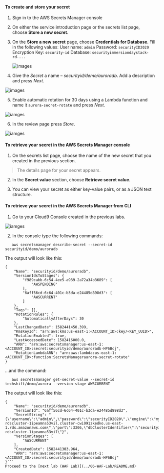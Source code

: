 #### To create and store your secret

1) Sign in to the AWS Secrets Manager console

2) On either the service introduction page or the secrets list page,
    choose **Store a new secret**.

3) On the **Store a new secret** page, choose **Credentials for Database**.
    Fill in the following values: 
    User name: `admin`
    Password: `securityID2020`
    Encryption Key: `security-id`
    Database: `securityimmersiondaystack-rd-...`
    
    ![images](images/62ee37a962c8d96713af8b33f510fe6d.png)

4)  Give the *Secret* a name – *securityid/demo/auroradb*. Add a description and
    press *Next*.

![images](images/8625b77cdb1bb9b3ac03fb8c97b92836.png)

5)  Enable automatic rotation for 30 days using a Lambda function and name it
    `aurora-secret-rotate` and press *Next*.

![iamges](images/6b319d5df7d49e8c19e7b662969e2954.png)

6)  In the review page press *Store*.

![iamges](images/5394a066ef14f52afd154cf9e8bdf262.png)

#### To retrieve your secret in the AWS Secrets Manager console

1) On the secrets list page, choose the name of the new secret that you created
    in the previous section.

>   The details page for your secret appears.

2) In the **Secret value** section, choose **Retrieve secret value**.

3) You can view your secret as either key-value pairs, or as a JSON text
    structure.

#### To retrieve your secret in the AWS Secrets Manager from CLI

1) Go to your Cloud9 Console created in the previous labs.

![iamges](images/aac310e46025be2783c389fae31b32b3.png)

2)  In the console type the following commands:

```
   aws secretsmanager describe-secret --secret-id securityid/demo/auroradb

```

The output will look like this:

```
{
    "Name": "securityid/demo/auroradb", 
    "VersionIdsToStages": {
        "f989cabb-6c54-4ee5-a939-2a72a34b3689": [
            "AWSPENDING"
        ], 
        "6aff56cd-6c64-401c-b3da-e24485d898d3": [
            "AWSCURRENT"
        ]
    }, 
    "Tags": [], 
    "RotationRules": {
        "AutomaticallyAfterDays": 30
    }, 
    "LastChangedDate": 1582441450.399, 
    "KmsKeyId": "arn:aws:kms:us-east-1:<ACCOUNT_ID>:key/<KEY_UUID>", 
    "RotationEnabled": true, 
    "LastAccessedDate": 1582416000.0, 
    "ARN": "arn:aws:secretsmanager:us-east-1:<ACCOUNT_ID>:secret:securityid/demo/auroradb-HP6Bcj", 
    "RotationLambdaARN": "arn:aws:lambda:us-east-1:<ACCOUNT_ID>:function:SecretsManageraurora-secret-rotate"
}
```
...and the command:

```
   aws secretsmanager get-secret-value --secret-id techshift/demo/aurora --version-stage AWSCURRENT
```
The output will look like this:

```
{
    "Name": "securityid/demo/auroradb", 
    "VersionId": "6aff56cd-6c64-401c-b3da-e24485d898d3", 
    "SecretString": "{\"username\":\"admin\",\"password\":\"securityID2020\",\"engine\":\"mysql\",\"host\":\"securityimmersiondaystack-rdscluster-1ipeamna53vil.cluster-cwi091zkedko.us-east-1.rds.amazonaws.com\",\"port\":3306,\"dbClusterIdentifier\":\"securityimmersiondaystack-rdscluster-1ipeamna53vil\"}", 
    "VersionStages": [
        "AWSCURRENT"
    ], 
    "CreatedDate": 1582441303.964, 
    "ARN": "arn:aws:secretsmanager:us-east-1:<ACCOUNT_ID>:secret:securityid/demo/auroradb-HP6Bcj"
}```
Proceed to the [next lab (WAF Lab)](../06-WAF-Lab/README.md)
